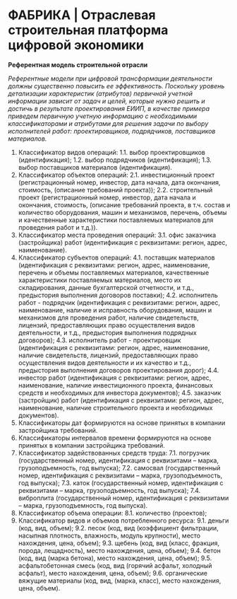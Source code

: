# ФАБРИКА | Отраслевая строительная платформа цифровой экономики

**Референтная модель строительной отрасли**

_Референтные модели при цифровой трансформации деятельности должны существенно повысить ее эффективность. Поскольку уровень детализации характеристик (атрибутов) первичной учетной информации зависит от задач и целей, которые нужно решить и достичь в результате проектирования ЕИИП, в качестве примера приведем первичную учетную информацию с необходимыми классификаторами и атрибутами для решения задачи по выбору исполнителей работ: проектировщиков, подрядчиков, поставщиков материалов._

1. Классификатор видов операций:
  1.1. выбор проектировщиков (идентификация);
  1.2. выбор подрядчиков (идентификация);
  1.3. выбор поставщиков материалов (идентификация).
2. Классификатор объектов операций:
  2.1. инвестиционный проект (регистрационный номер, инвестор, дата начала, дата окончания, стоимость, (описание требований проекта));
  2.2. строительный проект (регистрационный номер, инвестор, дата начала и окончания, стоимость, (описание требований проекта, в т.ч. состав и количество оборудования, машин и механизмов, перечень, объемы и качественные характеристики поставляемых материалов для проведения работ и т.д.)).
3. Классификатор места проведения операций:
  3.1. офис заказчика (застройщика) работ (идентификация с реквизитами: регион, адрес, наименование).
4. Классификатор субъектов операций:
  4.1. поставщик материалов (идентификация с реквизитами: регион, адрес, наименование, перечень и объемы поставляемых материалов, качественные характеристики поставляемых материалов, место их складирования, данные бухгалтерской отчетности, и т.д., предыстория выполнения договоров поставки);
  4.2. исполнитель работ - подрядчик (идентификация с реквизитами: регион, адрес, наименование, наличие и исправность оборудования, машин и механизмов для проведения работ, наличие свидетельств, лицензий, предоставляющих право осуществления видов деятельности, и т.д., предыстория выполнения подрядных договоров);
  4.3. исполнитель работ - проектировщик (идентификация с реквизитами: регион, адрес, наименование, наличие свидетельств, лицензий, предоставляющих право осуществления видов деятельности и их качество и т.д., предыстория выполнения договоров проектирования дорог);
  4.4. инвестор работ (идентификация с реквизитами: регион, адрес, наименование, наличие инвестиционного проекта, финансовых средств и необходимых для инвестора документов);
  4.5. заказчик (застройщик) работ (идентификация с реквизитами: регион, адрес, наименование, наличие строительного проекта и необходимых документов).
5. Классификаторы дат формируются на основе принятых в компании застройщика требований.
6. Классификаторы интервалов времени формируются на основе принятых в компании застройщика требований.
7. Классификатор задействованных средств труда:
  7.1. погрузчик (государственный номер, идентификация с реквизитами – марка, грузоподъемность, год выпуска);
  7.2. самосвал (государственный номер, идентификация с реквизитами – марка, грузоподъемность, год выпуска);
  7.3. каток (государственный номер, идентификация с реквизитами – марка, грузоподъемность, год выпуска);
  7.4. виброплита (государственный номер, идентификация с реквизитами – марка, грузоподъемность, год выпуска).
8. Классификатор объема операции:
  8.1. количество (проектов);
9. Классификатор видов и объемов потребленного ресурса:
  9.1. деньги (код, вид, объем);
  9.2. песок (код, вид (коэффициент фильтрации, насыпная плотность, влажность, модуль крупности), место нахождения, цена, объем);
  9.3. щебень (код, вид (класс, фракция, порода, лещадность), место нахождения, цена, объем);
  9.4. бетон (код, вид (марка бетона), место нахождения, цена, объем);
  9.5. асфальтобетонная смесь (код, вид (горячий асфальт, холодный асфальт), место нахождения, цена, объем);
  9.6. органические вяжущие материалы (код, вид, (марка, класс), место нахождения, цена, объем).
